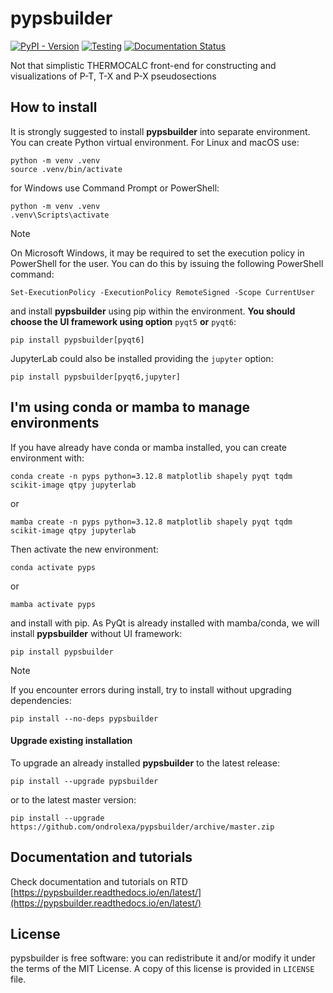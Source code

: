 # pypsbuilder

[![PyPI - Version](https://img.shields.io/pypi/v/pypsbuilder)](https://pypi.org/project/pypsbuilder/)
[![Testing](https://github.com/ondrolexa/pypsbuilder/actions/workflows/testing.yml/badge.svg?event=push)](https://github.com/ondrolexa/pypsbuilder)
[![Documentation Status](https://readthedocs.org/projects/polylx/badge/?version=stable)](https://pypsbuilder.readthedocs.io/en/latest/?badge=latest)

Not that simplistic THERMOCALC front-end for constructing and visualizations of P-T, T-X and P-X pseudosections

## How to install

It is strongly suggested to install **pypsbuilder** into separate environment. You can create
Python virtual environment. For Linux and macOS use:

    python -m venv .venv
    source .venv/bin/activate

for Windows use Command Prompt or PowerShell:

    python -m venv .venv
    .venv\Scripts\activate

> [!NOTE]
> On Microsoft Windows, it may be required to set the execution policy in PowerShell for the user.
> You can do this by issuing the following PowerShell command:
> ```
> Set-ExecutionPolicy -ExecutionPolicy RemoteSigned -Scope CurrentUser
> ```

and install **pypsbuilder** using pip within the environment. **You should choose the UI framework using option** `pyqt5` **or** `pyqt6`:

    pip install pypsbuilder[pyqt6]

JupyterLab could also be installed providing the `jupyter` option:

    pip install pypsbuilder[pyqt6,jupyter]

## I'm using conda or mamba to manage environments

If you have already have conda or mamba installed, you can create environment with:

    conda create -n pyps python=3.12.8 matplotlib shapely pyqt tqdm scikit-image qtpy jupyterlab

or

    mamba create -n pyps python=3.12.8 matplotlib shapely pyqt tqdm scikit-image qtpy jupyterlab

Then activate the new environment:

    conda activate pyps

or

    mamba activate pyps

and install with pip. As PyQt is already installed with mamba/conda, we will install **pypsbuilder** without UI framework:

    pip install pypsbuilder

> [!NOTE]
> If you encounter errors during install, try to install without upgrading dependencies:
> ```
> pip install --no-deps pypsbuilder
> ```

#### Upgrade existing installation

To upgrade an already installed **pypsbuilder** to the latest release:

    pip install --upgrade pypsbuilder

or to the latest master version:

    pip install --upgrade https://github.com/ondrolexa/pypsbuilder/archive/master.zip

## Documentation and tutorials

Check documentation and tutorials on RTD [https://pypsbuilder.readthedocs.io/en/latest/](https://pypsbuilder.readthedocs.io/en/latest/)

## License

pypsbuilder is free software: you can redistribute it and/or modify it under the terms of the MIT License. A copy of this license is provided in ``LICENSE`` file.
